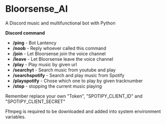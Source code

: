 # Bloorsense_AI
A Discord music and multifunctional bot with Python

**Discord command**
- **/ping**  - Bot Lantency
- **/noob**  - Reply whoever called this command
- **/join**  - Let Bloorsense join the voice channel
- **/leave**  - Let Bloorsense leave the voice channel
- **/play**  - Play music by given url
- **/searchyt**  - Search music from youtube and play
- **/searchspotify**  - Search and play music from Spotify
- **/playspotify**  - Chose which one to play by given tracknumber
- **/stop**  - stopping the current music playing

Remember replace your own "Token", "SPOTIPY_CLIENT_ID" and "SPOTIPY_CLIENT_SECRET"

Ffmpeg is required to be downloaded and added into system environment variables.

